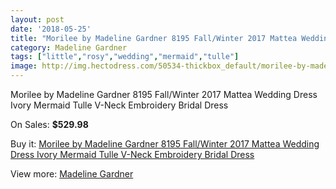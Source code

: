 ```yaml
---
layout: post
date: '2018-05-25'
title: "Morilee by Madeline Gardner 8195 Fall/Winter 2017 Mattea Wedding Dress Ivory Mermaid Tulle V-Neck Embroidery Bridal Dress"
category: Madeline Gardner
tags: ["little","rosy","wedding","mermaid","tulle"]
image: http://img.hectodress.com/50534-thickbox_default/morilee-by-madeline-gardner-8195-fall-winter-2017-mattea-wedding-dress-ivory-mermaid-tulle-v-neck-embroidery-bridal-dress.jpg
---
```

Morilee by Madeline Gardner 8195 Fall/Winter 2017 Mattea Wedding Dress Ivory Mermaid Tulle V-Neck Embroidery Bridal Dress

On Sales: **$529.98**
<a href="https://www.hectodress.com/madeline-gardner/16019-morilee-by-madeline-gardner-8195-fall-winter-2017-mattea-wedding-dress-ivory-mermaid-tulle-v-neck-embroidery-bridal-dress.html"><amp-img layout="responsive" width="600" height="600" src="//img.hectodress.com/50534-thickbox_default/morilee-by-madeline-gardner-8195-fall-winter-2017-mattea-wedding-dress-ivory-mermaid-tulle-v-neck-embroidery-bridal-dress.jpg" alt="Morilee by Madeline Gardner 8195 Fall/Winter 2017 Mattea Wedding Dress Ivory Mermaid Tulle V-Neck Embroidery Bridal Dress 0" /></a>
<a href="https://www.hectodress.com/madeline-gardner/16019-morilee-by-madeline-gardner-8195-fall-winter-2017-mattea-wedding-dress-ivory-mermaid-tulle-v-neck-embroidery-bridal-dress.html"><amp-img layout="responsive" width="600" height="600" src="//img.hectodress.com/50537-thickbox_default/morilee-by-madeline-gardner-8195-fall-winter-2017-mattea-wedding-dress-ivory-mermaid-tulle-v-neck-embroidery-bridal-dress.jpg" alt="Morilee by Madeline Gardner 8195 Fall/Winter 2017 Mattea Wedding Dress Ivory Mermaid Tulle V-Neck Embroidery Bridal Dress 1" /></a>
<a href="https://www.hectodress.com/madeline-gardner/16019-morilee-by-madeline-gardner-8195-fall-winter-2017-mattea-wedding-dress-ivory-mermaid-tulle-v-neck-embroidery-bridal-dress.html"><amp-img layout="responsive" width="600" height="600" src="//img.hectodress.com/50536-thickbox_default/morilee-by-madeline-gardner-8195-fall-winter-2017-mattea-wedding-dress-ivory-mermaid-tulle-v-neck-embroidery-bridal-dress.jpg" alt="Morilee by Madeline Gardner 8195 Fall/Winter 2017 Mattea Wedding Dress Ivory Mermaid Tulle V-Neck Embroidery Bridal Dress 2" /></a>
<a href="https://www.hectodress.com/madeline-gardner/16019-morilee-by-madeline-gardner-8195-fall-winter-2017-mattea-wedding-dress-ivory-mermaid-tulle-v-neck-embroidery-bridal-dress.html"><amp-img layout="responsive" width="600" height="600" src="//img.hectodress.com/50535-thickbox_default/morilee-by-madeline-gardner-8195-fall-winter-2017-mattea-wedding-dress-ivory-mermaid-tulle-v-neck-embroidery-bridal-dress.jpg" alt="Morilee by Madeline Gardner 8195 Fall/Winter 2017 Mattea Wedding Dress Ivory Mermaid Tulle V-Neck Embroidery Bridal Dress 3" /></a>

Buy it: [Morilee by Madeline Gardner 8195 Fall/Winter 2017 Mattea Wedding Dress Ivory Mermaid Tulle V-Neck Embroidery Bridal Dress](https://www.hectodress.com/madeline-gardner/16019-morilee-by-madeline-gardner-8195-fall-winter-2017-mattea-wedding-dress-ivory-mermaid-tulle-v-neck-embroidery-bridal-dress.html "Morilee by Madeline Gardner 8195 Fall/Winter 2017 Mattea Wedding Dress Ivory Mermaid Tulle V-Neck Embroidery Bridal Dress")

View more: [Madeline Gardner](https://www.hectodress.com/107-madeline-gardner "Madeline Gardner")